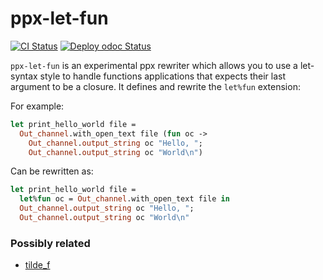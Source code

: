 # ppx-let-fun

[![CI Status](https://github.com/mbarbin/ppx-let-fun/workflows/ci/badge.svg)](https://github.com/mbarbin/ppx-let-fun/actions/workflows/ci.yml)
[![Deploy odoc Status](https://github.com/mbarbin/ppx-let-fun/workflows/deploy-odoc/badge.svg)](https://github.com/mbarbin/ppx-let-fun/actions/workflows/deploy-odoc.yml)

`ppx-let-fun` is an experimental ppx rewriter which allows you to use a
let-syntax style to handle functions applications that expects their last
argument to be a closure. It defines and rewrite the `let%fun` extension:

For example:

```ocaml
let print_hello_world file =
  Out_channel.with_open_text file (fun oc ->
    Out_channel.output_string oc "Hello, ";
    Out_channel.output_string oc "World\n")
```

Can be rewritten as:

```ocaml
let print_hello_world file =
  let%fun oc = Out_channel.with_open_text file in
  Out_channel.output_string oc "Hello, ";
  Out_channel.output_string oc "World\n"
```

### Possibly related

- [tilde_f](https://github.com/janestreet/tilde_f)
